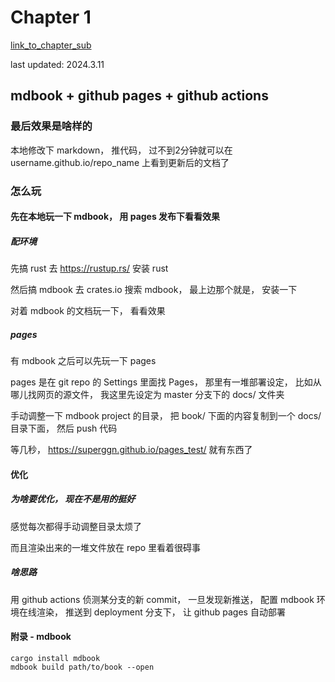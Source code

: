 # Chapter 1

[link_to_chapter_sub](./chapter_sub.md)

last updated: 2024.3.11

## mdbook + github pages + github actions

### 最后效果是啥样的

本地修改下 markdown， 推代码， 过不到2分钟就可以在 username.github.io/repo_name 上看到更新后的文档了

### 怎么玩

#### 先在本地玩一下 mdbook， 用 pages 发布下看看效果

##### 配环境

先搞 rust
去 https://rustup.rs/ 安装 rust

然后搞 mdbook
去 crates.io 搜索 mdbook， 最上边那个就是， 安装一下

对着 mdbook 的文档玩一下， 看看效果

##### pages

有 mdbook 之后可以先玩一下 pages

pages 是在 git repo 的 Settings 里面找 Pages， 那里有一堆部署设定， 比如从哪儿找网页的源文件， 我这里先设定为 master 分支下的 docs/ 文件夹

手动调整一下 mdbook project 的目录， 把 book/ 下面的内容复制到一个 docs/ 目录下面， 然后 push 代码

等几秒， https://superggn.github.io/pages_test/ 就有东西了

#### 优化

##### 为啥要优化， 现在不是用的挺好

感觉每次都得手动调整目录太烦了

而且渲染出来的一堆文件放在 repo 里看着很碍事

##### 啥思路
用 github actions 侦测某分支的新 commit， 一旦发现新推送， 配置 mdbook 环境在线渲染， 推送到 deployment 分支下， 让 github pages 自动部署

#### 附录 - mdbook

```
cargo install mdbook
mdbook build path/to/book --open
```
